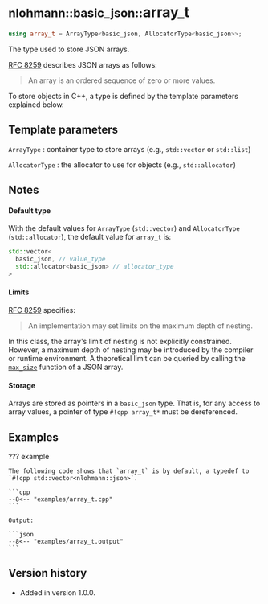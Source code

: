 # <small>nlohmann::basic_json::</small>array_t

```cpp
using array_t = ArrayType<basic_json, AllocatorType<basic_json>>;
```

The type used to store JSON arrays.

[RFC 8259](https://tools.ietf.org/html/rfc8259) describes JSON arrays as follows:
> An array is an ordered sequence of zero or more values.

To store objects in C++, a type is defined by the template parameters explained below.

## Template parameters

`ArrayType`
:   container type to store arrays (e.g., `std::vector` or `std::list`)

`AllocatorType`
:   the allocator to use for objects (e.g., `std::allocator`)

## Notes

#### Default type

With the default values for `ArrayType` (`std::vector`) and `AllocatorType` (`std::allocator`), the default value for
`array_t` is:

```cpp
std::vector<
  basic_json, // value_type
  std::allocator<basic_json> // allocator_type
>
```

#### Limits

[RFC 8259](https://tools.ietf.org/html/rfc8259) specifies:
> An implementation may set limits on the maximum depth of nesting.

In this class, the array's limit of nesting is not explicitly constrained. However, a maximum depth of nesting may be
introduced by the compiler or runtime environment. A theoretical limit can be queried by calling the
[`max_size`](max_size.md) function of a JSON array.

#### Storage

Arrays are stored as pointers in a `basic_json` type. That is, for any access to array values, a pointer of type
`#!cpp array_t*` must be dereferenced.

## Examples

??? example

    The following code shows that `array_t` is by default, a typedef to `#!cpp std::vector<nlohmann::json>`.

    ```cpp
    --8<-- "examples/array_t.cpp"
    ```

    Output:

    ```json
    --8<-- "examples/array_t.output"
    ```

## Version history

- Added in version 1.0.0.
